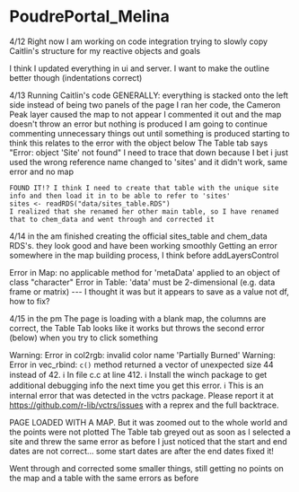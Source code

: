 # PoudrePortal_Melina

4/12 Right now I am working on code integration
  trying to slowly copy Caitlin's structure for my reactive objects and goals
  
  I think I updated everything in ui and server. I want to make the outline
  better though (indentations correct)
  
4/13 Running Caitlin's code
  GENERALLY: everything is stacked onto the left side instead of being two panels of the page
  I ran her code, the Cameron Peak layer caused the map to not appear
  I commented it out and the map doesn't throw an error but nothing is produced
    I am going to continue commenting unnecessary things out until something is produced
    starting to think this relates to the error with the object below
  The Table tab says "Error: object 'Site' not found"
    I need to trace that down because I bet i just used the wrong reference name
    changed to 'sites' and it didn't work, same error and no map
    
    FOUND IT!? I think I need to create that table with the unique site info and then load it in to be able to refer to 'sites'
    sites <- readRDS("data/sites_table.RDS")
    I realized that she renamed her other main table, so I have renamed that to chem_data and went through and corrected it
    
4/14 in the am
  finished creating the official sites_table and chem_data RDS's. they look good and have been working smoothly
  Getting an error somewhere in the map building process, I think before addLayersControl
  
  Error in Map: no applicable method for 'metaData' applied to an object of class "character"
  Error in Table: 'data' must be 2-dimensional (e.g. data frame or matrix) --- I thought it was but it appears to save as a value not df, how to fix?

4/15 in the pm
The page is loading with a blank map, the columns are correct, the Table Tab looks like it works but throws the second error (below) when you try to click something

  Warning: Error in col2rgb: invalid color name 'Partially Burned'
  Warning: Error in vec_rbind: `c()` method returned a vector of unexpected size 44 instead of 42.
ℹ In file c.c at line 412.
ℹ Install the winch package to get additional debugging info the next time you get this error.
ℹ This is an internal error that was detected in the vctrs package.
  Please report it at <https://github.com/r-lib/vctrs/issues> with a reprex and the full backtrace.
  
  PAGE LOADED WITH A MAP. But it was zoomed out to the whole world and the points were not plotted
  The Table tab greyed out as soon as I selected a site and threw the same error as before
  I just noticed that the start and end dates are not correct... some start dates are after the end dates fixed it!
  
  Went through and corrected some smaller things, still getting no points on the map and a table with the same errors as before